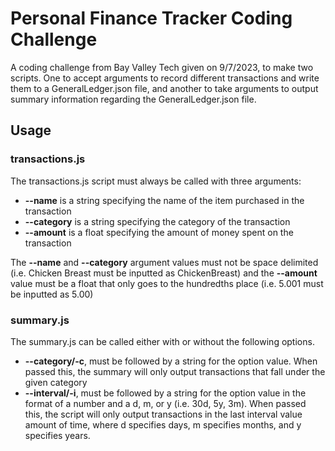# Personal Finance Tracker Coding Challenge
A coding challenge from Bay Valley Tech given on 9/7/2023, to make two scripts. One to accept arguments to record different transactions and write them to a GeneralLedger.json file, and another to take arguments to output summary information regarding the GeneralLedger.json file.

## Usage
### transactions.js
The transactions.js script must always be called with three arguments:
* **--name** is a string specifying the name of the item purchased in the transaction
* **--category** is a string specifying the category of the transaction
* **--amount** is a float specifying the amount of money spent on the transaction

The **--name** and **--category** argument values must not be space delimited (i.e. Chicken Breast must be inputted as ChickenBreast) and the **--amount** value must be a float that only goes to the hundredths place (i.e. 5.001 must be inputted as 5.00)

### summary.js
The summary.js can be called either with or without the following options.
* **--category/-c**, must be followed by a string for the option value. When passed this, the summary will only output transactions that fall under the given category
* **--interval/-i**, must be followed by a string for the option value in the format of a number and a d, m, or y (i.e. 30d, 5y, 3m). When passed this, the script will only output transactions in the last interval value amount of time, where d specifies days, m specifies months, and y specifies years. 

